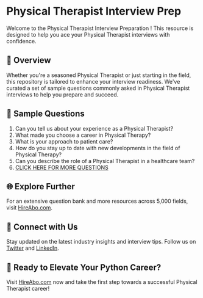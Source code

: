 # Physical Therapist Interview Prep

Welcome to the Physical Therapist Interview Preparation ! This resource is designed to help you ace your Physical Therapist interviews with confidence.

## 🚀 Overview

Whether you're a seasoned Physical Therapist or just starting in the field, this repository is tailored to enhance your interview readiness. We've curated a set of sample questions commonly asked in Physical Therapist interviews to help you prepare and succeed.

## 📝 Sample Questions

1. Can you tell us about your experience as a Physical Therapist?
2. What made you choose a career in Physical Therapy?
3. What is your approach to patient care?
4. How do you stay up to date with new developments in the field of Physical Therapy?
5. Can you describe the role of a Physical Therapist in a healthcare team?
6. [CLICK HERE FOR MORE QUESTIONS](https://hireabo.com/job/2_2_0/Physical%20Therapist)

## 🌐 Explore Further

For an extensive question bank and more resources across 5,000 fields, visit [HireAbo.com](https://www.hireabo.com).

## 📱 Connect with Us

Stay updated on the latest industry insights and interview tips. Follow us on [Twitter](https://twitter.com/hireabo) and [LinkedIn](https://www.linkedin.com/in/hire-abo-3609972a8/).

## 🚀 Ready to Elevate Your Python Career?

Visit [HireAbo.com](https://www.hireabo.com) now and take the first step towards a successful Physical Therapist career!